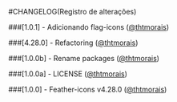 ﻿#CHANGELOG(Registro de alterações)

###[1.0.1] - Adicionando flag-icons ([@thtmorais](https://gitlab.com/thtmorais))

###[4.28.0] - Refactoring ([@thtmorais](https://gitlab.com/thtmorais))

###[1.0.0b] - Rename packages ([@thtmorais](https://gitlab.com/thtmorais))

###[1.0.0a] - LICENSE ([@thtmorais](https://gitlab.com/thtmorais))

###[1.0.0] - Feather-icons v4.28.0 ([@thtmorais](https://gitlab.com/thtmorais))